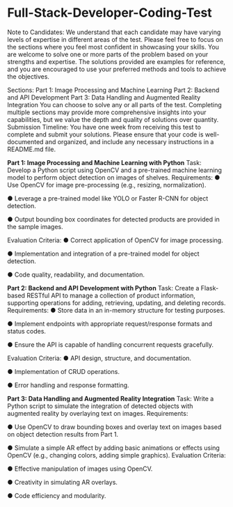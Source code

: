 # Full-Stack-Developer-Coding-Test

Note to Candidates: We understand that each candidate may have varying levels of expertise
in different areas of the test. Please feel free to focus on the sections where you feel most
confident in showcasing your skills. You are welcome to solve one or more parts of the problem
based on your strengths and expertise. The solutions provided are examples for reference, and
you are encouraged to use your preferred methods and tools to achieve the objectives.

Sections:
Part 1: Image Processing and Machine Learning
Part 2: Backend and API Development
Part 3: Data Handling and Augmented Reality Integration
You can choose to solve any or all parts of the test. Completing multiple sections may provide
more comprehensive insights into your capabilities, but we value the depth and quality of
solutions over quantity.
Submission Timeline: You have one week from receiving this test to complete and submit your
solutions. Please ensure that your code is well-documented and organized, and include any
necessary instructions in a README.md file.

**Part 1: Image Processing and Machine Learning with Python**
Task: Develop a Python script using OpenCV and a pre-trained machine learning model to
perform object detection on images of shelves.
Requirements:
● Use OpenCV for image pre-processing (e.g., resizing, normalization).

● Leverage a pre-trained model like YOLO or Faster R-CNN for object detection.

● Output bounding box coordinates for detected products are provided in the sample images.

Evaluation Criteria:
● Correct application of OpenCV for image processing.

● Implementation and integration of a pre-trained model for object detection.

● Code quality, readability, and documentation.

**Part 2: Backend and API Development with Python**
Task: Create a Flask-based RESTful API to manage a collection of product information,
supporting operations for adding, retrieving, updating, and deleting records.
Requirements:
● Store data in an in-memory structure for testing purposes.

● Implement endpoints with appropriate request/response formats and status codes.

● Ensure the API is capable of handling concurrent requests gracefully.

Evaluation Criteria:
● API design, structure, and documentation.

● Implementation of CRUD operations.

● Error handling and response formatting.

**Part 3: Data Handling and Augmented Reality Integration**
Task: Write a Python script to simulate the integration of detected objects with augmented
reality by overlaying text on images.
Requirements:

● Use OpenCV to draw bounding boxes and overlay text on images based on object
detection results from Part 1.

● Simulate a simple AR effect by adding basic animations or effects using OpenCV (e.g.,
changing colors, adding simple graphics).
Evaluation Criteria:

● Effective manipulation of images using OpenCV.

● Creativity in simulating AR overlays.

● Code efficiency and modularity.


